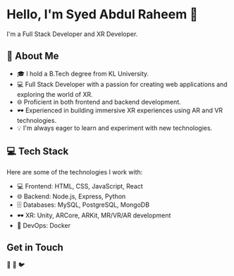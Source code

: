# Hello, I'm Syed Abdul Raheem 👋

I'm a Full Stack Developer and XR Developer.

## 💫 About Me

- 🎓 I hold a B.Tech degree from KL University.
- 💻 Full Stack Developer with a passion for creating web applications and exploring the world of XR.
- 🌐 Proficient in both frontend and backend development.
- 🕶️ Experienced in building immersive XR experiences using AR and VR technologies.
- 💡 I'm always eager to learn and experiment with new technologies.

## 💻 Tech Stack

Here are some of the technologies I work with:

- 💻 Frontend: HTML, CSS, JavaScript, React
- 🌐 Backend: Node.js, Express, Python
- 🗄️ Databases: MySQL, PostgreSQL, MongoDB
- 🕶️ XR: Unity, ARCore, ARKit, MR/VR/AR development
- 🚀 DevOps: Docker

## Get in Touch

📧 <!-- syedabdulraheem801@gmail.com -->
💼 <!-- https://www.linkedin.com/in/syed-abdul-raheem-a71017209/ -->
🐦 <!-- [Twitter Profile Link](https://twitter.com/SyedRah70992513)https://twitter.com/SyedRah70992513 -->
